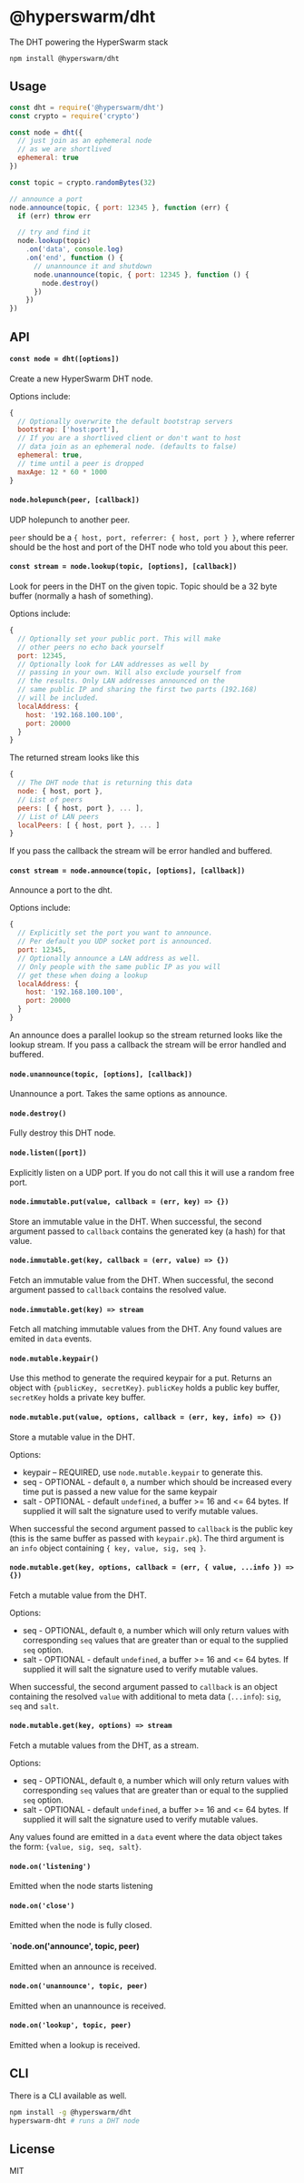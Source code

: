 # @hyperswarm/dht

The DHT powering the HyperSwarm stack

```
npm install @hyperswarm/dht
```

## Usage

``` js
const dht = require('@hyperswarm/dht')
const crypto = require('crypto')

const node = dht({
  // just join as an ephemeral node
  // as we are shortlived
  ephemeral: true
})

const topic = crypto.randomBytes(32)

// announce a port
node.announce(topic, { port: 12345 }, function (err) {
  if (err) throw err

  // try and find it
  node.lookup(topic)
    .on('data', console.log)
    .on('end', function () {
      // unannounce it and shutdown
      node.unannounce(topic, { port: 12345 }, function () {
        node.destroy()
      })
    })
})
```

## API

#### `const node = dht([options])`

Create a new HyperSwarm DHT node.

Options include:

```js
{
  // Optionally overwrite the default bootstrap servers
  bootstrap: ['host:port'],
  // If you are a shortlived client or don't want to host
  // data join as an ephemeral node. (defaults to false)
  ephemeral: true,
  // time until a peer is dropped
  maxAge: 12 * 60 * 1000
}
```

#### `node.holepunch(peer, [callback])`

UDP holepunch to another peer.

`peer` should be a `{ host, port, referrer: { host, port } }`,
where referrer should be the host and port of the DHT node who told you about this peer.

#### `const stream = node.lookup(topic, [options], [callback])`

Look for peers in the DHT on the given topic. Topic should be a 32 byte buffer (normally a hash of something).

Options include:

```js
{
  // Optionally set your public port. This will make
  // other peers no echo back yourself
  port: 12345,
  // Optionally look for LAN addresses as well by
  // passing in your own. Will also exclude yourself from
  // the results. Only LAN addresses announced on the
  // same public IP and sharing the first two parts (192.168)
  // will be included.
  localAddress: {
    host: '192.168.100.100',
    port: 20000
  }
}
```

The returned stream looks like this

```js
{
  // The DHT node that is returning this data
  node: { host, port },
  // List of peers
  peers: [ { host, port }, ... ],
  // List of LAN peers
  localPeers: [ { host, port }, ... ]
}
```

If you pass the callback the stream will be error handled and buffered.

#### `const stream = node.announce(topic, [options], [callback])`

Announce a port to the dht.

Options include:

```js
{
  // Explicitly set the port you want to announce.
  // Per default you UDP socket port is announced.
  port: 12345,
  // Optionally announce a LAN address as well.
  // Only people with the same public IP as you will
  // get these when doing a lookup
  localAddress: {
    host: '192.168.100.100',
    port: 20000
  }
}
```

An announce does a parallel lookup so the stream returned looks like the lookup stream.
If you pass a callback the stream will be error handled and buffered.

#### `node.unannounce(topic, [options], [callback])`

Unannounce a port. Takes the same options as announce.

#### `node.destroy()`

Fully destroy this DHT node.

#### `node.listen([port])`

Explicitly listen on a UDP port.
If you do not call this it will use a random free port.


#### `node.immutable.put(value, callback = (err, key) => {})`

Store an immutable value in the DHT. When successful, the second argument passed
to `callback` contains the generated key (a hash) for that value.

#### `node.immutable.get(key, callback = (err, value) => {})`

Fetch an immutable value from the DHT. When successful, the second argument passed to `callback` contains the resolved value.

#### `node.immutable.get(key) => stream`

Fetch all matching immutable values from the DHT. Any found values are emited in `data` events.

#### `node.mutable.keypair()`

Use this method to generate the required keypair for a put.
Returns an object with `{publicKey, secretKey}`. `publicKey` holds a public key buffer, `secretKey` holds a private key buffer.

#### `node.mutable.put(value, options, callback = (err, key, info) => {})`

Store a mutable value in the DHT.

Options:

* keypair – REQUIRED, use `node.mutable.keypair` to generate this.
* seq - OPTIONAL - default `0`, a number which should be increased every time put is passed a new value for the same keypair
* salt - OPTIONAL - default `undefined`, a buffer >= 16 and <= 64 bytes. If supplied it will salt the signature used to verify mutable values.

When successful the second argument passed to `callback` is the public key
(this is the same buffer as passed with `keypair.pk`). The third argument
is an `info` object containing `{ key, value, sig, seq }`. 

#### `node.mutable.get(key, options, callback = (err, { value, ...info }) => {})`

Fetch a mutable value from the DHT. 

Options:

* seq - OPTIONAL, default `0`, a number which will only return values with corresponding `seq` values that are greater than or equal to the supplied `seq` option.
* salt - OPTIONAL - default `undefined`, a buffer >= 16 and <= 64 bytes. If supplied it will salt the signature used to verify mutable values.

When successful, the second argument passed to `callback` is an object containing the resolved `value` with additional to meta data (`...info`): `sig`, `seq` and `salt`.

#### `node.mutable.get(key, options) => stream`

Fetch a mutable values from the DHT, as a stream.

Options:

* seq - OPTIONAL, default `0`, a number which will only return values with corresponding `seq` values that are greater than or equal to the supplied `seq` option.
* salt - OPTIONAL - default `undefined`, a buffer >= 16 and <= 64 bytes. If supplied it will salt the signature used to verify mutable values.

Any values found are emitted in a `data` event where the data object takes the form: `{value, sig, seq, salt}`.

#### `node.on('listening')`

Emitted when the node starts listening

#### `node.on('close')`

Emitted when the node is fully closed.

#### `node.on('announce', topic, peer)

Emitted when an announce is received.

#### `node.on('unannounce', topic, peer)`

Emitted when an unannounce is received.

#### `node.on('lookup', topic, peer)`

Emitted when a lookup is received.

## CLI

There is a CLI available as well.

```sh
npm install -g @hyperswarm/dht
hyperswarm-dht # runs a DHT node
```

## License

MIT
